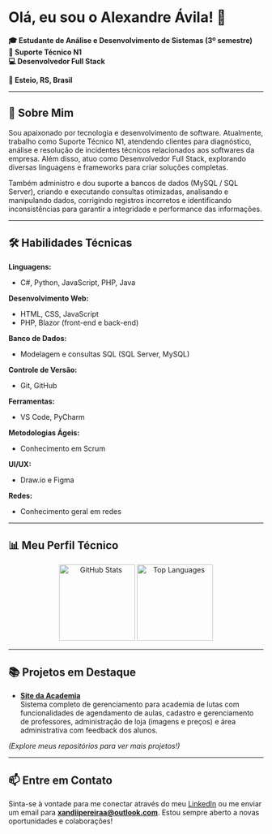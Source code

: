 # Olá, eu sou o Alexandre Ávila! 👋

**🎓 Estudante de Análise e Desenvolvimento de Sistemas (3º semestre)**  
**💼 Suporte Técnico N1**  
**💻 Desenvolvedor Full Stack**  

**📍 Esteio, RS, Brasil**

---

## 🚀 Sobre Mim

Sou apaixonado por tecnologia e desenvolvimento de software. Atualmente, trabalho como Suporte Técnico N1, atendendo clientes para diagnóstico, análise e resolução de incidentes técnicos relacionados aos softwares da empresa. Além disso, atuo como Desenvolvedor Full Stack, explorando diversas linguagens e frameworks para criar soluções completas.

Também administro e dou suporte a bancos de dados (MySQL / SQL Server), criando e executando consultas otimizadas, analisando e manipulando dados, corrigindo registros incorretos e identificando inconsistências para garantir a integridade e performance das informações.

---


## 🛠️ Habilidades Técnicas

**Linguagens:**  
- C#, Python, JavaScript, PHP, Java

**Desenvolvimento Web:**  
- HTML, CSS, JavaScript  
- PHP, Blazor (front-end e back-end)

**Banco de Dados:**  
- Modelagem e consultas SQL (SQL Server, MySQL)

**Controle de Versão:**  
- Git, GitHub

**Ferramentas:**  
- VS Code, PyCharm

**Metodologias Ágeis:**  
- Conhecimento em Scrum

**UI/UX:**  
- Draw.io e Figma

**Redes:**  
- Conhecimento geral em redes

---

## 📊 Meu Perfil Técnico

<div align="center">
  <img src="https://github-readme-stats.vercel.app/api?username=Xandi-avila&hide_title=false&hide_rank=false&show_icons=true&include_all_commits=true&count_private=true&disable_animations=false&theme=dark&locale=pt_BR&hide_border=false" height="150" alt="GitHub Stats" />
  <img src="https://github-readme-stats.vercel.app/api/top-langs?username=Xandi-avila&locale=pt_BR&hide_title=false&layout=compact&card_width=320&langs_count=5&theme=dark&hide_border=false" height="150" alt="Top Languages"  />
</div>

---

## 📚 Projetos em Destaque

- **[Site da Academia](https://github.com/Xandi-avila/Site-academia)**  
  Sistema completo de gerenciamento para academia de lutas com funcionalidades de agendamento de aulas, cadastro e gerenciamento de professores, administração de loja (imagens e preços) e área administrativa com feedback dos alunos.

*(Explore meus repositórios para ver mais projetos!)*

---

## 📫 Entre em Contato

Sinta-se à vontade para me conectar através do meu [LinkedIn](https://www.linkedin.com/in/alexandre-de-avila/) ou me enviar um email para **xandiipereiraa@outlook.com**. Estou sempre aberto a novas oportunidades e colaborações!
